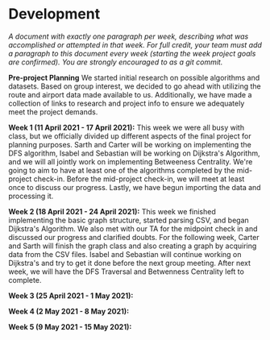# Development

*A document with exactly one paragraph per week, describing what was accomplished or attempted in that week. For full credit, your team must add a paragraph to this document every week (starting the week project goals are confirmed). You are strongly encouraged to as a git commit.*

**Pre-project Planning**
We started initial research on possible algorithms and datasets. Based on group interest, we decided to go ahead with utilizing the route and airport data made available to us. Additionally, we have made a collection of links to research and project info to ensure we adequately meet the project demands.

**Week 1 (11 April 2021 - 17 April 2021):**
This week we were all busy with class, but we officially divided up different aspects of the final project for planning purposes. Sarth and Carter will be working on implementing the DFS algorithm, Isabel and Sebastian will be working on Dijkstra's Algorithm, and we will all jointly work on implementing Betweeness Centrality. We're going to aim to have at least one of the algorithms completed by the mid-project check-in. Before the mid-project check-in, we will meet at least once to discuss our progress. Lastly, we have begun importing the data and processing it.

**Week 2 (18 April 2021 - 24 April 2021):**
This week we finished implementing the basic graph structure, started parsing CSV, and began Dijkstra's Algorithm. We also met with our TA for the midpoint check in and discussed our progress and clarified doubts. For the following week, Carter and Sarth will finish the graph class and also creating a graph by acquiring data from the CSV files. Isabel and Sebastian will continue working on Dijkstra's and try to get it done before the next group meeting. After next week, we will have the DFS Traversal and Betwenness Centrality left to complete.  

**Week 3 (25 April 2021 - 1 May 2021):**

**Week 4 (2 May 2021 - 8 May 2021):**

**Week 5 (9 May 2021 - 15 May 2021):**
